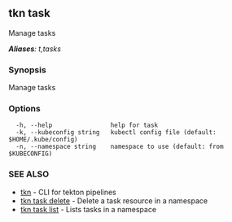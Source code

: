 ## tkn task

Manage tasks

***Aliases**: t,tasks*

### Synopsis

Manage tasks

### Options

```
  -h, --help                help for task
  -k, --kubeconfig string   kubectl config file (default: $HOME/.kube/config)
  -n, --namespace string    namespace to use (default: from $KUBECONFIG)
```

### SEE ALSO

* [tkn](tkn.md)	 - CLI for tekton pipelines
* [tkn task delete](tkn_task_delete.md)	 - Delete a task resource in a namespace
* [tkn task list](tkn_task_list.md)	 - Lists tasks in a namespace

